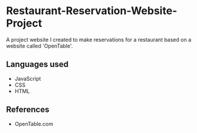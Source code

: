 # Restaurant-Reservation-Website-Project
A project website I created to make reservations for a restaurant based on a website called 'OpenTable'.

## Languages used
* JavaScript
* CSS
* HTML

## References
* OpenTable.com

